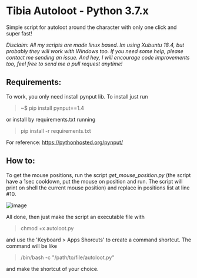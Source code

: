 # Tibia Autoloot - Python 3.7.x
Simple script for autoloot around the character with only one click and super fast! 

_Disclaim:
All my scripts are made linux based. Im using Xubuntu 18.4, but probably they will work with Windows too. If you need some help, please contact me sending an issue. And hey, I will encourage code improvements too, feel free to send me a pull request anytime!_

## Requirements:
To work, you only need install pynput lib. To install just run

> ~$ pip install pynput==1.4

or install by requirements.txt running

> pip install -r requirements.txt

For reference: https://pythonhosted.org/pynput/

## How to:
To get the mouse positions, run the script _get_mouse_position.py_ (the script have a 1sec cooldown, put the mouse on position and run. The script will print on shell the current mouse position) and replace in positions list at line #10.

![image](https://user-images.githubusercontent.com/21348986/52380561-67964980-2a55-11e9-90b0-e3406d279c67.png)

 All done, then just make the script an executable file with

> chmod +x autoloot.py 

and use the 'Keyboard > Apps Shorcuts' to create a command shortcut. The command will be like

> /bin/bash -c "/path/to/file/autoloot.py" 

and make the shortcut of your choice.



